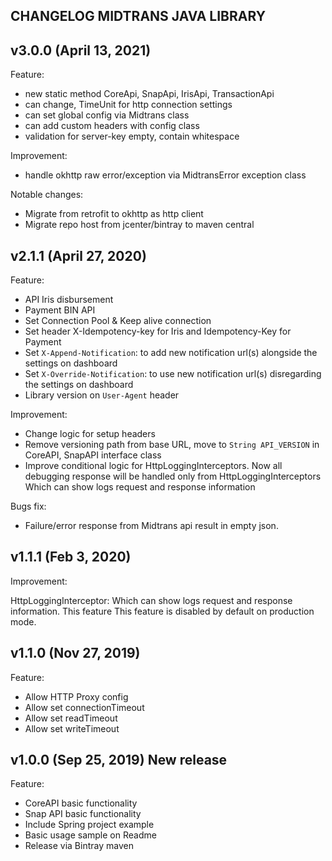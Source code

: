 ## CHANGELOG MIDTRANS JAVA LIBRARY

## v3.0.0 (April 13, 2021)

Feature:
- new static method CoreApi, SnapApi, IrisApi, TransactionApi
- can change, TimeUnit for http connection settings
- can set global config via Midtrans class
- can add custom headers with config class
- validation for server-key empty, contain whitespace

Improvement:
- handle okhttp raw error/exception via MidtransError exception class

Notable changes:
- Migrate from retrofit to okhttp as http client
- Migrate repo host from jcenter/bintray to maven central

## v2.1.1 (April 27, 2020)

Feature:

- API Iris disbursement
- Payment BIN API
- Set Connection Pool & Keep alive connection
- Set header X-Idempotency-key for Iris and Idempotency-Key for Payment
- Set `X-Append-Notification`: to add new notification url(s) alongside the settings on dashboard
- Set `X-Override-Notification`: to use new notification url(s) disregarding the settings on dashboard
- Library version on `User-Agent` header

Improvement:

- Change logic for setup headers
- Remove versioning path from base URL, move to `String API_VERSION` in CoreAPI, SnapAPI interface class
- Improve conditional logic for HttpLoggingInterceptors. Now all debugging response will be handled only from HttpLoggingInterceptors Which can show logs request and response information

Bugs fix:
- Failure/error response from Midtrans api result in empty json.

## v1.1.1 (Feb 3, 2020)

Improvement:

HttpLoggingInterceptor: Which can show logs request and response information. This feature This feature is disabled by default on production mode.

## v1.1.0 (Nov 27, 2019)

Feature:

- Allow HTTP Proxy config
- Allow set connectionTimeout
- Allow set readTimeout
- Allow set writeTimeout

## v1.0.0 (Sep 25, 2019) New release

Feature:
- CoreAPI basic functionality
- Snap API basic functionality
- Include Spring project example
- Basic usage sample on Readme
- Release via Bintray maven

